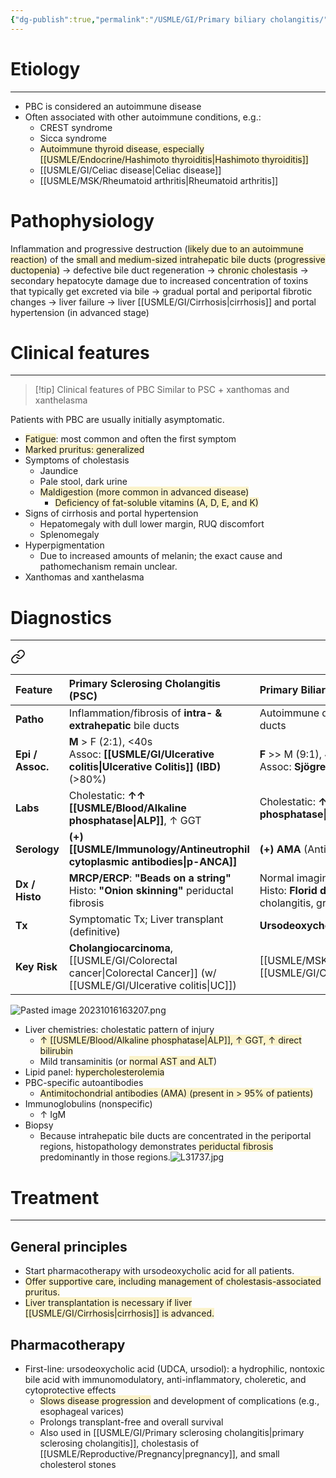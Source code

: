 ```yaml
---
{"dg-publish":true,"permalink":"/USMLE/GI/Primary biliary cholangitis/"}
---
```


# Etiology
---
- PBC is considered an autoimmune disease
- Often associated with other autoimmune conditions, e.g.: 
	- CREST syndrome
	- Sicca syndrome
	- <span style="background:rgba(240, 200, 0, 0.2)">Autoimmune thyroid disease, especially [[USMLE/Endocrine/Hashimoto thyroiditis\|Hashimoto thyroiditis]]</span>
	- [[USMLE/GI/Celiac disease\|Celiac disease]]
	- [[USMLE/MSK/Rheumatoid arthritis\|Rheumatoid arthritis]]
# Pathophysiology
Inflammation and progressive destruction (<span style="background:rgba(240, 200, 0, 0.2)">likely due to an autoimmune reaction</span>) of the <span style="background:rgba(240, 200, 0, 0.2)">small and medium-sized intrahepatic bile ducts (progressive ductopenia)</span> → defective bile duct regeneration → <span style="background:rgba(240, 200, 0, 0.2)">chronic cholestasis</span> → secondary hepatocyte damage due to increased concentration of toxins that typically get excreted via bile → gradual portal and periportal fibrotic changes → liver failure → liver [[USMLE/GI/Cirrhosis\|cirrhosis]] and portal hypertension (in advanced stage)

# Clinical features
---
>[!tip] Clinical features of PBC
>Similar to PSC + xanthomas and xanthelasma

Patients with PBC are usually initially asymptomatic. 
- <span style="background:rgba(240, 200, 0, 0.2)">Fatigue</span>: most common and often the first symptom
- <span style="background:rgba(240, 200, 0, 0.2)">Marked pruritus: generalized</span>
- Symptoms of cholestasis
	- Jaundice
	- Pale stool, dark urine
	- <span style="background:rgba(240, 200, 0, 0.2)">Maldigestion (more common in advanced disease)</span>
		- <span style="background:rgba(240, 200, 0, 0.2)">Deficiency of fat-soluble vitamins (A, D, E, and K)</span>
- Signs of cirrhosis and portal hypertension
	- Hepatomegaly with dull lower margin, RUQ discomfort
	- Splenomegaly
- Hyperpigmentation
	- Due to increased amounts of melanin; the exact cause and pathomechanism remain unclear.
- Xanthomas and xanthelasma 

# Diagnostics
---

<div class="transclusion internal-embed is-loaded"><a class="markdown-embed-link" href="/USMLE/REVIEW/Autoimmune Liver Diseases/" aria-label="Open link"><svg xmlns="http://www.w3.org/2000/svg" width="24" height="24" viewBox="0 0 24 24" fill="none" stroke="currentColor" stroke-width="2" stroke-linecap="round" stroke-linejoin="round" class="svg-icon lucide-link"><path d="M10 13a5 5 0 0 0 7.54.54l3-3a5 5 0 0 0-7.07-7.07l-1.72 1.71"></path><path d="M14 11a5 5 0 0 0-7.54-.54l-3 3a5 5 0 0 0 7.07 7.07l1.71-1.71"></path></svg></a><div class="markdown-embed">





| Feature          | Primary Sclerosing Cholangitis (PSC)                                                      | Primary Biliary Cholangitis (PBC)                                                     | Autoimmune Hepatitis (AIH)                                                 |
| :--------------- | :---------------------------------------------------------------------------------------- | :------------------------------------------------------------------------------------ | :------------------------------------------------------------------------- |
| **Patho**        | Inflammation/fibrosis of **intra- & extrahepatic** bile ducts                             | Autoimmune destruction of **intrahepatic** bile ducts                                 | Autoimmune destruction of **hepatocytes**                                  |
| **Epi / Assoc.** | **M** > F (2:1), <40s<br>Assoc: **[[USMLE/GI/Ulcerative colitis\|Ulcerative Colitis]] (IBD)** (>80%)                       | **F** >> M (9:1), 40-60s<br>Assoc: **Sjögren's**, other autoimmune dz                 | **F** > M (3:1), bimodal (young/middle-aged)<br>Assoc: Other autoimmune dz |
| **Labs**         | Cholestatic: **↑↑ [[USMLE/Blood/Alkaline phosphatase\|ALP]]**, ↑ GGT                                                            | Cholestatic: **↑↑ [[USMLE/Blood/Alkaline phosphatase\|ALP]]**, ↑ GGT                                                        | Hepatocellular: **↑↑↑ AST/ALT** (>1000s common), ↑ IgG                     |
| **Serology**     | **(+) [[USMLE/Immunology/Antineutrophil cytoplasmic antibodies\|p-ANCA]]**                                                                            | **(+) AMA** (Anti-Mitochondrial Ab)                                                   | **(+) ANA**, **(+) ASMA** (Anti-Smooth Muscle Ab)                          |
| **Dx / Histo**   | **MRCP/ERCP**: **"Beads on a string"**<br>Histo: **"Onion skinning"** periductal fibrosis | Normal imaging<br>Histo: **Florid duct lesion** (lymphocytic cholangitis, granulomas) | Normal/nonspecific imaging<br>Histo: **Interface hepatitis**, plasma cells |
| **Tx**           | Symptomatic Tx; Liver transplant (definitive)                                             | **Ursodeoxycholic acid (UDCA)**                                                       | **[[USMLE/Pharmacology/Corticosteroids\|Corticosteroids]]**, Azathioprine                                          |
| **Key Risk**     | **Cholangiocarcinoma**, [[USMLE/GI/Colorectal cancer\|Colorectal Cancer]] (w/ [[USMLE/GI/Ulcerative colitis\|UC]])                                         | [[USMLE/MSK/Osteoporosis\|Osteoporosis]], [[USMLE/GI/Cirrhosis\|Cirrhosis]], HCC                                                          | [[USMLE/GI/Cirrhosis\|Cirrhosis]], Acute Liver Failure                                             |

![Pasted image 20231016163207.png](/img/user/appendix/Pasted%20image%2020231016163207.png)


</div></div>


- Liver chemistries: cholestatic pattern of injury
	- <span style="background:rgba(240, 200, 0, 0.2)">↑ [[USMLE/Blood/Alkaline phosphatase\|ALP]], ↑ GGT, ↑ direct bilirubin</span>
	- Mild transaminitis (or <span style="background:rgba(240, 200, 0, 0.2)">normal AST and ALT</span>)
- Lipid panel: <span style="background:rgba(240, 200, 0, 0.2)">hypercholesterolemia</span>
- PBC-specific autoantibodies
	- <span style="background:rgba(240, 200, 0, 0.2)">Antimitochondrial antibodies (AMA) (present in > 95% of patients)</span>
- Immunoglobulins (nonspecific)
	- ↑ IgM
- Biopsy
	- Because intrahepatic bile ducts are concentrated in the periportal regions, histopathology demonstrates <span style="background:rgba(240, 200, 0, 0.2)">periductal fibrosis</span> predominantly in those regions.![L31737.jpg](/img/user/appendix/L31737.jpg)
# Treatment
---
## General principles
- Start pharmacotherapy with ursodeoxycholic acid for all patients.
- <span style="background:rgba(240, 200, 0, 0.2)">Offer supportive care, including management of cholestasis-associated pruritus.</span>
- <span style="background:rgba(240, 200, 0, 0.2)">Liver transplantation is necessary if liver [[USMLE/GI/Cirrhosis\|cirrhosis]] is advanced.</span>
## Pharmacotherapy
- First-line: ursodeoxycholic acid (UDCA, ursodiol): a hydrophilic, nontoxic bile acid with immunomodulatory, anti-inflammatory, choleretic, and cytoprotective effects
	- <span style="background:rgba(240, 200, 0, 0.2)">Slows disease progression</span> and development of complications (e.g., esophageal varices)
	- Prolongs transplant-free and overall survival
	- Also used in [[USMLE/GI/Primary sclerosing cholangitis\|primary sclerosing cholangitis]], cholestasis of [[USMLE/Reproductive/Pregnancy\|pregnancy]], and small cholesterol stones
